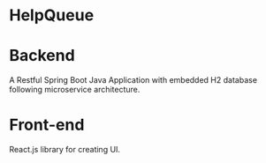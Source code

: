 # HelpQueue

# Backend
A Restful Spring Boot Java Application with embedded H2 database following microservice architecture.

# Front-end
React.js library for creating UI.

